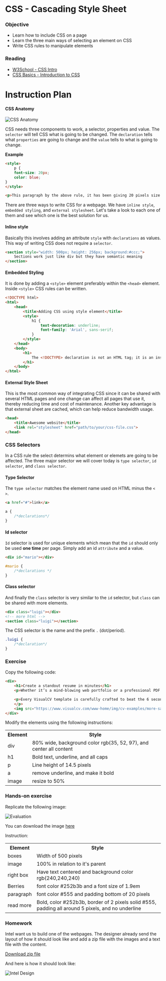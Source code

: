 # CSS - Cascading Style Sheet

### Objective

* Learn how to include CSS on a page
* Learn the three main ways of selecting an element on CSS
* Write CSS rules to manipulate elements

### Reading 

* [W3School - CSS Intro](http://www.w3schools.com/css/css_intro.asp)
* [CSS Basics - Introduction to CSS](http://www.cssbasics.com/introduction-to-css/)

# Instruction Plan

#### CSS Anatomy

![CSS Anatomy](../images/03/css-rule-anatomy.jpg)

CSS needs three components to work, a selector, properties and value. The `selector` will tell CSS what is going to be changed. The `declaration` tells what `properties` are going to change and the `value` tells to what is going to change.

**Example**

```html
<style>
    p {
    font-size: 20px;
    color: blue;
}
</style>

<p>This paragraph by the above rule, it has been giving 20 pixels size and blue color.</p>
```

There are three ways to write CSS for a webpage. We have `inline style`, `embedded styling`, and `external stylesheet`. Let's take a look to each one of them and see which one is the best solution for us.

#### Inline style
Basically this involves adding an attribute `style` with `declarations` as values. This way of writing CSS does not require a `selector`.

```html
<section style="width: 500px; height: 256px; background:#ccc;">
    Sections work just like div but they have semantic meaning
</section>
```

#### Embedded Styling
It is done by adding a `<style>` element preferably within the `<head>` element. Inside `<style>` CSS rules can be written.

```html
<!DOCTYPE html>
<html>
    <head>
        <title>Adding CSS using style element</title>
        <style>
            h1 {
                text-decoration: underline;
                font-family: 'Arial', sans-serif;
            }
        </style>
    </head>
    <body>
        <h1>
            The <!DOCTYPE> declaration is not an HTML tag; it is an instruction to the web browser.
        </h1>
    </body>
</html>

```

#### External Style Sheet

This is the most common way of integrating CSS since it can be shared with several HTML pages and one change can affect all pages that use it, thereby reducing time and cost of maintenance. Another key advantage is that external sheet are cached, which can help reduce bandwidth usage.

```html
<head>
    <title>Awesome website</title>
    <link rel="stylesheet" href="path/to/your/css-file.css">
</head>
```

### CSS Selectors

In a CSS rule the select determins what element or elemets are going to be affected. The three major selector we will cover today is `type selector`, `id selector`, and `class selector`.

#### Type Selector

The `type selector` matches the element name used on HTML minus the `< >`. 

```html
<a href="#">link</a>
``` 

```css
a {
    /*declarations*/
}

```

#### Id selector

`Id` selector is used for unique elements which mean that the `id` should only be used **one time** per page. Simply add an id `attribute` and a value. 

```html
<div id="mario"></div>
```

```css
#mario { 
    /*declarations */
}

```

#### Class selector

And finally the `class` selector is very similar to the `id` selector, but `class` can be shared with more elements. 

```html
<div class="luigi"></div>
<!-- more html -->
<section class="luigi"></section>
```

The CSS selector is the name and the prefix `.` (dot/period).

```css
.luigi { 
    /*declaration*/
}
```

### Exercise

Copy the following code:

```html
<div>
    <h1>Create a standout resume in minutes</h1>
    <p>Whether it’s a mind-blowing web portfolio or a professional PDF resume, <a href="https://www.visualcv.com/" target="_parent" >VisualCV</a> has the right design for the job.</p>

    <p>Every VisualCV template is carefully crafted to beat the 6 second test - helping you get from application to interview.
    </p>
    <img src="https://www.visualcv.com/www-home/img/cv-examples/more-samples.jpg" alt="Resumes">
</div>
```
Modify the elements using the following instructions:

<table>
    <tr>
        <th>Element</th>
        <th>Style</th>
    </tr>
    <tr>
        <td>div</td>
        <td>80% wide, background color rgb(35, 52, 97), and center all content </td>
    </tr>
    <tr>
        <td>h1</td>
        <td>Bold text, underline, and all caps</td>
    </tr>
    <tr>
        <td>p</td>
        <td>Line height of 14.5 pixels</td>
    </tr>
    <tr>
        <td>a</td>
        <td>remove underline, and make it bold</td>
    </tr>
    <tr>
        <td>image</td>
        <td>resize to 50%</td>
    </tr>
</table>



### Hands-on exercise

Replicate the following image:

![Evaluation](../images/03/evaluation.jpg)
 
You can download the image [here](https://github.com/AustinCodingAcademy/HTMLIntroductory/raw/master/archives/03/files/berries.jpg)

Instruction: 

<table>
    <tr>
        <th>Element</th>
        <th>Style</th>
    </tr>
    <tr>
        <td>boxes</td>
        <td>Width of 500 pixels</td>
    </tr>
    <tr>
        <td>image</td>
        <td>100% in relation to it's parent</td>
    </tr>
    <tr>
        <td>right box</td>
        <td>Have text centered and background color rgb(240,240,240)</td>
    </tr>
    <tr>
        <td>Berries</td>
        <td>font color #252b3b and a font size of 1.9em</td>
    </tr>
    <tr>
        <td>paragraph</td>
        <td>font color #555 and padding bottom of 20 pixels</td>
    </tr>
    <tr>
        <td>read more</td>
        <td>Bold, color #252b3b, border of 2 pixels solid #555, padding all around 5 pixels, and no underline</td>
    </tr>
</table>

### Homework

Intel want us to build one of the webpages. The designer already send the layout of how it should look like and add a zip file with the images and a text file with the content.

[Download zip file](https://github.com/AustinCodingAcademy/HTMLIntroductory/raw/master/archives/03/homework/homework.zip)

And here is how it should look like:

![Intel Design](../images/03/homework.jpg)
